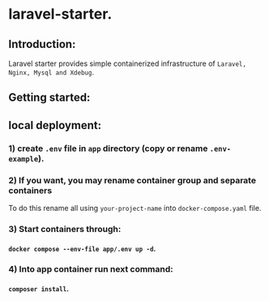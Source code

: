 # laravel-starter.

## Introduction:

Laravel starter provides simple containerized infrastructure of `Laravel, Nginx, Mysql and Xdebug`.

## Getting started:

## local deployment:

### 1) create `.env` file in `app` directory (copy or rename `.env-example`).
### 2) If you want, you may rename container group and separate containers
To do this rename all using `your-project-name` into `docker-compose.yaml` file.
### 3) Start containers through:
#### `docker compose --env-file app/.env up -d`.
### 4) Into app container run next command:
#### `composer install`.

